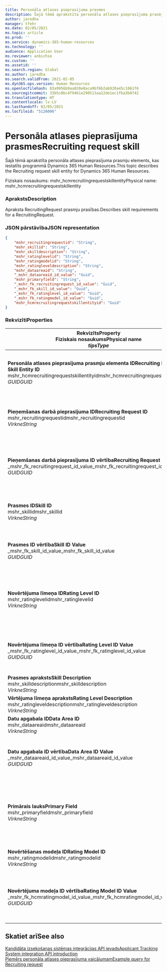 ```yaml
---
title: Personāla atlases pieprasījuma prasmes
description: Šajā tēmā aprakstīta personāla atlases pieprasījuma prasmju elements, kas iestatīts programmā Dynamics 365 Human Resources.
author: jaredha
manager: tfehr
ms.date: 02/05/2021
ms.topic: article
ms.prod: ''
ms.service: dynamics-365-human-resources
ms.technology: ''
audience: Application User
ms.reviewer: anbichse
ms.custom: ''
ms.assetid: ''
ms.search.region: Global
ms.author: jaredha
ms.search.validFrom: 2021-02-05
ms.dyn365.ops.version: Human Resources
ms.openlocfilehash: 83a9956b9aa820e8aca9bf6b2ab920a45c1061f6
ms.sourcegitcommit: 33b5c8bc4f9461e290513aa22de1ec1fba3b0742
ms.translationtype: HT
ms.contentlocale: lv-LV
ms.lasthandoff: 02/05/2021
ms.locfileid: "5126006"
---
```

# <a name="recruiting-request-skill"></a><span data-ttu-id="22b20-103">Personāla atlases pieprasījuma prasmes</span><span class="sxs-lookup"><span data-stu-id="22b20-103">Recruiting request skill</span></span>

<span data-ttu-id="22b20-104">Šajā tēmā aprakstīta personāla atlases pieprasījuma prasmju elements, kas iestatīts programmā Dynamics 365 Human Resources.</span><span class="sxs-lookup"><span data-stu-id="22b20-104">This topic describes the Recruiting request skill entity for Dynamics 365 Human Resources.</span></span>

<span data-ttu-id="22b20-105">Fiziskais nosaukums: mshr_hcmrecruitingrequestskillentity</span><span class="sxs-lookup"><span data-stu-id="22b20-105">Physical name: mshr_hcmrecruitingrequestskillentity</span></span>

### <a name="description"></a><span data-ttu-id="22b20-106">Apraksts</span><span class="sxs-lookup"><span data-stu-id="22b20-106">Description</span></span>

<span data-ttu-id="22b20-107">Apraksta RecruitingRequest prasmju prasības.</span><span class="sxs-lookup"><span data-stu-id="22b20-107">Describes skill requirements for a RecruitingRequest.</span></span>

### <a name="json-representation"></a><span data-ttu-id="22b20-108">JSON pārstāvība</span><span class="sxs-lookup"><span data-stu-id="22b20-108">JSON representation</span></span>

```json
{
    "mshr_recruitingrequestid": "String",
    "mshr_skillid": "String",
    "mshr_skilldescription": "String",
    "mshr_ratinglevelid": "String",
    "mshr_ratingmodelid": "String",
    "mshr_ratingleveldescription": "String",
    "mshr_dataareaid": "String",
    "_mshr_dataareaid_id_value": "Guid",
    "mshr_primaryfield": "String",
    "_mshr_fk_recruitingrequest_id_value": "Guid",
    "_mshr_fk_skill_id_value": "Guid",
    "_mshr_fk_ratinglevel_id_value": "Guid",
    "_mshr_fk_ratingmodel_id_value": "Guid",
    "mshr_hcmrecruitingrequestskillentityid": "Guid"
}
```

### <a name="properties"></a><span data-ttu-id="22b20-109">Rekvizīti</span><span class="sxs-lookup"><span data-stu-id="22b20-109">Properties</span></span>

| <span data-ttu-id="22b20-110">Rekvizīts</span><span class="sxs-lookup"><span data-stu-id="22b20-110">Property</span></span><br><span data-ttu-id="22b20-111">**Fiziskais nosaukums**</span><span class="sxs-lookup"><span data-stu-id="22b20-111">**Physical name**</span></span><br><span data-ttu-id="22b20-112">**_tips_**</span><span class="sxs-lookup"><span data-stu-id="22b20-112">**_Type_**</span></span> | <span data-ttu-id="22b20-113">Izmantot</span><span class="sxs-lookup"><span data-stu-id="22b20-113">Use</span></span> | <span data-ttu-id="22b20-114">Apraksts</span><span class="sxs-lookup"><span data-stu-id="22b20-114">Description</span></span> |
| --- | --- | --- |
| <span data-ttu-id="22b20-115">**Personāla atlases pieprasījuma prasmju elementa ID**</span><span class="sxs-lookup"><span data-stu-id="22b20-115">**Recruiting Request Skill Entity ID**</span></span><br><span data-ttu-id="22b20-116">mshr_hcmrecruitingrequestskillentityid</span><span class="sxs-lookup"><span data-stu-id="22b20-116">mshr_hcmrecruitingrequestskillentityid</span></span><br><span data-ttu-id="22b20-117">*GUID*</span><span class="sxs-lookup"><span data-stu-id="22b20-117">*GUID*</span></span> | <span data-ttu-id="22b20-118">Tikai lasāms</span><span class="sxs-lookup"><span data-stu-id="22b20-118">Read-only</span></span><br><span data-ttu-id="22b20-119">Obligāts</span><span class="sxs-lookup"><span data-stu-id="22b20-119">Required</span></span> | <span data-ttu-id="22b20-120">Sistēmas ģenerēts unikāls identifikators **Personāla atlases pieprasījuma prasmju** ierakstam.</span><span class="sxs-lookup"><span data-stu-id="22b20-120">System-generated unique identifier for the **Recruiting Request Skill** record.</span></span> |
| <span data-ttu-id="22b20-121">**Pieņemšanas darbā pieprasījuma ID**</span><span class="sxs-lookup"><span data-stu-id="22b20-121">**Recruiting Request ID**</span></span><br><span data-ttu-id="22b20-122">mshr_recruitingrequestid</span><span class="sxs-lookup"><span data-stu-id="22b20-122">mshr_recruitingrequestid</span></span><br><span data-ttu-id="22b20-123">*Virkne*</span><span class="sxs-lookup"><span data-stu-id="22b20-123">*String*</span></span> | <span data-ttu-id="22b20-124">Rakstīt vienu reizi</span><span class="sxs-lookup"><span data-stu-id="22b20-124">Write-once</span></span><br><span data-ttu-id="22b20-125">Obligāts</span><span class="sxs-lookup"><span data-stu-id="22b20-125">Required</span></span> | <span data-ttu-id="22b20-126">Lietotājam lasāms saistītā personāla atlases pieprasījuma unikālais identifikators.</span><span class="sxs-lookup"><span data-stu-id="22b20-126">The user-readable unique identifier of the associated recruiting request.</span></span> |
| <span data-ttu-id="22b20-127">**Pieņemšanas darbā pieprasījuma ID vērtība**</span><span class="sxs-lookup"><span data-stu-id="22b20-127">**Recruiting Request ID Value**</span></span><br><span data-ttu-id="22b20-128">_mshr_fk_recruitingrequest_id_value</span><span class="sxs-lookup"><span data-stu-id="22b20-128">_mshr_fk_recruitingrequest_id_value</span></span><br><span data-ttu-id="22b20-129">*GUID*</span><span class="sxs-lookup"><span data-stu-id="22b20-129">*GUID*</span></span> | <span data-ttu-id="22b20-130">Tikai lasāms</span><span class="sxs-lookup"><span data-stu-id="22b20-130">Read-only</span></span><br><span data-ttu-id="22b20-131">Obligāts</span><span class="sxs-lookup"><span data-stu-id="22b20-131">Required</span></span><br> <span data-ttu-id="22b20-132">Ārējā atslēga: mshr_hcmrecruitingrequestentity elementa mshr_hcmrecruitingrequestentityid</span><span class="sxs-lookup"><span data-stu-id="22b20-132">Foreign key: mshr_hcmrecruitingrequestentityid of mshr_hcmrecruitingrequestentity entity</span></span> | <span data-ttu-id="22b20-133">Sistēmas ģenerēts saistītā personāla atlases pieprasījuma unikālais identifikators.</span><span class="sxs-lookup"><span data-stu-id="22b20-133">System-generated unique identifier of the associated recruiting request.</span></span> |
| <span data-ttu-id="22b20-134">**Prasmes ID**</span><span class="sxs-lookup"><span data-stu-id="22b20-134">**Skill ID**</span></span><br><span data-ttu-id="22b20-135">mshr_skillid</span><span class="sxs-lookup"><span data-stu-id="22b20-135">mshr_skillid</span></span><br><span data-ttu-id="22b20-136">*Virkne*</span><span class="sxs-lookup"><span data-stu-id="22b20-136">*String*</span></span><br> | <span data-ttu-id="22b20-137">Rakstīt vienu reizi</span><span class="sxs-lookup"><span data-stu-id="22b20-137">Write-once</span></span><br><span data-ttu-id="22b20-138">Obligāts</span><span class="sxs-lookup"><span data-stu-id="22b20-138">Required</span></span> | <span data-ttu-id="22b20-139">Lietotājam lasāms nepieciešamās prasmes unikālais identifikators.</span><span class="sxs-lookup"><span data-stu-id="22b20-139">The user-readable unique identifier of the required skill.</span></span> |
| <span data-ttu-id="22b20-140">**Prasmes ID vērtība**</span><span class="sxs-lookup"><span data-stu-id="22b20-140">**Skill ID Value**</span></span><br><span data-ttu-id="22b20-141">_mshr_fk_skill_id_value</span><span class="sxs-lookup"><span data-stu-id="22b20-141">_mshr_fk_skill_id_value</span></span><br><span data-ttu-id="22b20-142">*GUID*</span><span class="sxs-lookup"><span data-stu-id="22b20-142">*GUID*</span></span> | <span data-ttu-id="22b20-143">Tikai lasāms</span><span class="sxs-lookup"><span data-stu-id="22b20-143">Read-only</span></span><br><span data-ttu-id="22b20-144">Obligāts</span><span class="sxs-lookup"><span data-stu-id="22b20-144">Required</span></span><br><span data-ttu-id="22b20-145">Ārējā atslēga: mshr_hcmskillentity elementa mshr_hcmskillentityid</span><span class="sxs-lookup"><span data-stu-id="22b20-145">Foreign key: mshr_hcmskillentityid of mshr_hcmskillentity entity</span></span> | <span data-ttu-id="22b20-146">Sistēmas ģenerēts nepieciešamās prasmes unikālais identifikators.</span><span class="sxs-lookup"><span data-stu-id="22b20-146">System-generated unique identifier of the required skill.</span></span> |
| <span data-ttu-id="22b20-147">**Novērtējuma līmeņa ID**</span><span class="sxs-lookup"><span data-stu-id="22b20-147">**Rating Level ID**</span></span><br><span data-ttu-id="22b20-148">mshr_ratinglevelid</span><span class="sxs-lookup"><span data-stu-id="22b20-148">mshr_ratinglevelid</span></span><br><span data-ttu-id="22b20-149">*Virkne*</span><span class="sxs-lookup"><span data-stu-id="22b20-149">*String*</span></span> | <span data-ttu-id="22b20-150">Rakstīt vienu reizi</span><span class="sxs-lookup"><span data-stu-id="22b20-150">Write-once</span></span><br><span data-ttu-id="22b20-151">Neobligāti</span><span class="sxs-lookup"><span data-stu-id="22b20-151">Optional</span></span> | <span data-ttu-id="22b20-152">Nepieciešamā prasmju līmeņa vērtība, kas atlasīta darbam, pamatojoties uz prasmēm piešķirto novērtējuma modeli.</span><span class="sxs-lookup"><span data-stu-id="22b20-152">The required skill level value selected for the job, based on the rating model assigned to the skill.</span></span> |
| <span data-ttu-id="22b20-153">**Novērtējuma līmeņa ID vērtība**</span><span class="sxs-lookup"><span data-stu-id="22b20-153">**Rating Level ID Value**</span></span><br><span data-ttu-id="22b20-154">_mshr_fk_ratinglevel_id_value</span><span class="sxs-lookup"><span data-stu-id="22b20-154">_mshr_fk_ratinglevel_id_value</span></span><br><span data-ttu-id="22b20-155">*GUID*</span><span class="sxs-lookup"><span data-stu-id="22b20-155">*GUID*</span></span> | <span data-ttu-id="22b20-156">Tikai lasāms</span><span class="sxs-lookup"><span data-stu-id="22b20-156">Read-only</span></span><br><span data-ttu-id="22b20-157">Neobligāti</span><span class="sxs-lookup"><span data-stu-id="22b20-157">Optional</span></span><br><span data-ttu-id="22b20-158">Ārējā atslēga: mshr_hcmratinglevelentity elementa mshr_hcmratinglevelentityid</span><span class="sxs-lookup"><span data-stu-id="22b20-158">Foreign key: mshr_hcmratinglevelentityid of mshr_hcmratinglevelentity entity</span></span> | <span data-ttu-id="22b20-159">Sistēmas ģenerēts līmeņa unikālais identifikators.</span><span class="sxs-lookup"><span data-stu-id="22b20-159">System-generated unique identifier for the level.</span></span> |
| <span data-ttu-id="22b20-160">**Prasmes apraksts**</span><span class="sxs-lookup"><span data-stu-id="22b20-160">**Skill Description**</span></span><br><span data-ttu-id="22b20-161">mshr_skilldescription</span><span class="sxs-lookup"><span data-stu-id="22b20-161">mshr_skilldescription</span></span><br><span data-ttu-id="22b20-162">*Virkne*</span><span class="sxs-lookup"><span data-stu-id="22b20-162">*String*</span></span> | <span data-ttu-id="22b20-163">Tikai lasāms</span><span class="sxs-lookup"><span data-stu-id="22b20-163">Read-only</span></span><br><span data-ttu-id="22b20-164">Obligāts</span><span class="sxs-lookup"><span data-stu-id="22b20-164">Required</span></span> | <span data-ttu-id="22b20-165">Prasmes apraksts.</span><span class="sxs-lookup"><span data-stu-id="22b20-165">The skill description.</span></span> |
| <span data-ttu-id="22b20-166">**Vērtējuma līmeņa apraksts**</span><span class="sxs-lookup"><span data-stu-id="22b20-166">**Rating Level Description**</span></span><br><span data-ttu-id="22b20-167">mshr_ratingleveldescription</span><span class="sxs-lookup"><span data-stu-id="22b20-167">mshr_ratingleveldescription</span></span><br><span data-ttu-id="22b20-168">*Virkne*</span><span class="sxs-lookup"><span data-stu-id="22b20-168">*String*</span></span> | <span data-ttu-id="22b20-169">Tikai lasāms</span><span class="sxs-lookup"><span data-stu-id="22b20-169">Read-only</span></span><br><span data-ttu-id="22b20-170">Neobligāti</span><span class="sxs-lookup"><span data-stu-id="22b20-170">Optional</span></span> | <span data-ttu-id="22b20-171">Atlasītā prasmes līmeņa apraksts.</span><span class="sxs-lookup"><span data-stu-id="22b20-171">The description of the selected skill level.</span></span> |
| <span data-ttu-id="22b20-172">**Datu apgabala ID**</span><span class="sxs-lookup"><span data-stu-id="22b20-172">**Data Area ID**</span></span><br><span data-ttu-id="22b20-173">mshr_dataareaid</span><span class="sxs-lookup"><span data-stu-id="22b20-173">mshr_dataareaid</span></span><br><span data-ttu-id="22b20-174">*Virkne*</span><span class="sxs-lookup"><span data-stu-id="22b20-174">*String*</span></span> | <span data-ttu-id="22b20-175">Lasīt/rakstīt</span><span class="sxs-lookup"><span data-stu-id="22b20-175">Read/write</span></span><br><span data-ttu-id="22b20-176">Neobligāti</span><span class="sxs-lookup"><span data-stu-id="22b20-176">Optional</span></span> | <span data-ttu-id="22b20-177">Norāda juridisko personu (uzņēmumu).</span><span class="sxs-lookup"><span data-stu-id="22b20-177">Specifies the legal entity (company).</span></span> |
| <span data-ttu-id="22b20-178">**Datu apgabala ID vērtība**</span><span class="sxs-lookup"><span data-stu-id="22b20-178">**Data Area ID Value**</span></span><br><span data-ttu-id="22b20-179">_mshr_dataareaid_id_value</span><span class="sxs-lookup"><span data-stu-id="22b20-179">_mshr_dataareaid_id_value</span></span><br><span data-ttu-id="22b20-180">*GUID*</span><span class="sxs-lookup"><span data-stu-id="22b20-180">*GUID*</span></span> | <span data-ttu-id="22b20-181">Tikai lasāms</span><span class="sxs-lookup"><span data-stu-id="22b20-181">Read-only</span></span><br><span data-ttu-id="22b20-182">Neobligāti</span><span class="sxs-lookup"><span data-stu-id="22b20-182">Optional</span></span><br><span data-ttu-id="22b20-183">Ārējā atslēga: cdm_companyid cdm_company elements</span><span class="sxs-lookup"><span data-stu-id="22b20-183">Foreign key: cdm_companyid of cdm_company entity</span></span> | <span data-ttu-id="22b20-184">Sistēmas ģenerēta GUID vērtība, kas identificē juridisko personu (uzņēmumu).</span><span class="sxs-lookup"><span data-stu-id="22b20-184">System-generated GUID value identifying the legal entity (company).</span></span> |
| <span data-ttu-id="22b20-185">**Primārais lauks**</span><span class="sxs-lookup"><span data-stu-id="22b20-185">**Primary Field**</span></span><br><span data-ttu-id="22b20-186">mshr_primaryfield</span><span class="sxs-lookup"><span data-stu-id="22b20-186">mshr_primaryfield</span></span><br><span data-ttu-id="22b20-187">*Virkne*</span><span class="sxs-lookup"><span data-stu-id="22b20-187">*String*</span></span> | <span data-ttu-id="22b20-188">Tikai lasāms</span><span class="sxs-lookup"><span data-stu-id="22b20-188">Read-only</span></span><br><span data-ttu-id="22b20-189">Obligāts</span><span class="sxs-lookup"><span data-stu-id="22b20-189">Required</span></span> | <span data-ttu-id="22b20-190">Personāla atlases pieprasījuma vērtības un prasmes ID konkatenācija kā cita metode ieraksta unikālai identifikācijai.</span><span class="sxs-lookup"><span data-stu-id="22b20-190">Concatenation of Recruiting Request value and Skill ID as another method to uniquely identify the record.</span></span> |
| <span data-ttu-id="22b20-191">**Novērtēšanas modeļa ID**</span><span class="sxs-lookup"><span data-stu-id="22b20-191">**Rating Model ID**</span></span><br><span data-ttu-id="22b20-192">mshr_ratingmodelid</span><span class="sxs-lookup"><span data-stu-id="22b20-192">mshr_ratingmodelid</span></span><br><span data-ttu-id="22b20-193">*Virkne*</span><span class="sxs-lookup"><span data-stu-id="22b20-193">*String*</span></span> | <span data-ttu-id="22b20-194">Lasīt-rakstīt</span><span class="sxs-lookup"><span data-stu-id="22b20-194">Read-write</span></span><br><span data-ttu-id="22b20-195">Obligāts</span><span class="sxs-lookup"><span data-stu-id="22b20-195">Required</span></span> | <span data-ttu-id="22b20-196">Prasmju vērtēšanā izmantotais vērtēšanas modelis.</span><span class="sxs-lookup"><span data-stu-id="22b20-196">The rating model used to rate the skill.</span></span> |
| <span data-ttu-id="22b20-197">**Novērtējuma modeļa ID vērtība**</span><span class="sxs-lookup"><span data-stu-id="22b20-197">**Rating Model ID Value**</span></span><br><span data-ttu-id="22b20-198">_mshr_fk_hcmratingmodel_id_value</span><span class="sxs-lookup"><span data-stu-id="22b20-198">_mshr_fk_hcmratingmodel_id_value</span></span><br><span data-ttu-id="22b20-199">*GUID*</span><span class="sxs-lookup"><span data-stu-id="22b20-199">*GUID*</span></span> | <span data-ttu-id="22b20-200">Tikai lasāms</span><span class="sxs-lookup"><span data-stu-id="22b20-200">Read-only</span></span><br><span data-ttu-id="22b20-201">Obligāts</span><span class="sxs-lookup"><span data-stu-id="22b20-201">Required</span></span><br><span data-ttu-id="22b20-202">Ārējā atslēga: mshr_hcmratingmodelentity elementa mshr_hcmratingmodelentityid</span><span class="sxs-lookup"><span data-stu-id="22b20-202">Foreign key: mshr_hcmratingmodelentityid of mshr_hcmratingmodelentity entity</span></span> | <span data-ttu-id="22b20-203">Sistēmas ģenerēts unikāls novērtējuma modeļa identifikators, kas tiek izmantots prasmes vērtēšanā.</span><span class="sxs-lookup"><span data-stu-id="22b20-203">System-generated unique identifier of the rating model used to rate the skill.</span></span> |

## <a name="see-also"></a><span data-ttu-id="22b20-204">Skatiet arī</span><span class="sxs-lookup"><span data-stu-id="22b20-204">See also</span></span>

[<span data-ttu-id="22b20-205">Kandidāta izsekošanas sistēmas integrācijas API ievads</span><span class="sxs-lookup"><span data-stu-id="22b20-205">Applicant Tracking System integration API introduction</span></span>](hr-admin-integration-ats-api-introduction.md)<br>
[<span data-ttu-id="22b20-206">Piemērs personāla atlases pieprasījuma vaicājumam</span><span class="sxs-lookup"><span data-stu-id="22b20-206">Example query for Recruiting request</span></span>](hr-admin-integration-ats-api-recruiting-request-example-query.md)
